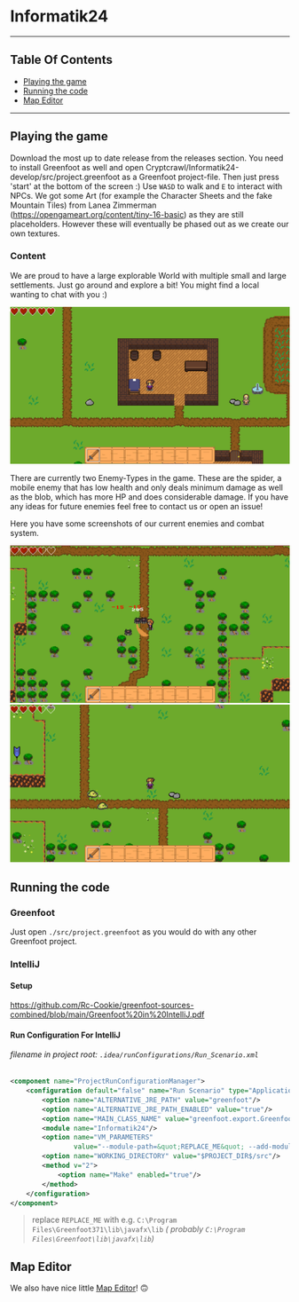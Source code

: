 # Informatik24

---
## Table Of Contents
- [Playing the game](#playing-the-game)
- [Running the code](#running-the-code)
- [Map Editor](#map-editor)
---


## Playing the game

Download the most up to date release from the releases section. You need to install Greenfoot as well and open
Cryptcrawl/Informatik24-develop/src/project.greenfoot as a Greenfoot project-file. Then just press 'start' at the bottom
of the screen :) Use `W`​`A`​`S`​`D` to walk and `E` to interact with NPCs. We got some Art (for example the Character Sheets
and the fake Mountain Tiles) from Lanea Zimmerman (https://opengameart.org/content/tiny-16-basic) as they are still
placeholders. However these will eventually be phased out as we create our own textures.

### Content

We are proud to have a large explorable World with multiple small and large settlements.
Just go around and explore a bit! You might find a local wanting to chat with you :)

![Screenshot of a Village](./githubImages/screenshotFarm.png)

There are currently two Enemy-Types in the game. These are the spider, a mobile enemy that has low health and only deals
minimum damage as well as the blob, which has more HP and does considerable damage. If you have any ideas for future
enemies feel free to contact us or open an issue!

Here you have some screenshots of our current enemies and combat system.

![Screenshot of spider](./githubImages/screenshotSpiders.png)
![Screenshot of spider](./githubImages/screenshotBlobs.png)

## Running the code

### Greenfoot

Just open `./src/project.greenfoot` as you would do with any other Greenfoot project.

### IntelliJ

#### Setup

https://github.com/Rc-Cookie/greenfoot-sources-combined/blob/main/Greenfoot%20in%20IntelliJ.pdf

#### Run Configuration For IntelliJ

*filename in project root: `.idea/runConfigurations/Run_Scenario.xml`*

```xml

<component name="ProjectRunConfigurationManager">
    <configuration default="false" name="Run Scenario" type="Application" factoryName="Application">
        <option name="ALTERNATIVE_JRE_PATH" value="greenfoot"/>
        <option name="ALTERNATIVE_JRE_PATH_ENABLED" value="true"/>
        <option name="MAIN_CLASS_NAME" value="greenfoot.export.GreenfootScenarioApplication"/>
        <module name="Informatik24"/>
        <option name="VM_PARAMETERS"
                value="--module-path=&quot;REPLACE_ME&quot; --add-modules=javafx.controls,javafx.fxml"/>
        <option name="WORKING_DIRECTORY" value="$PROJECT_DIR$/src"/>
        <method v="2">
            <option name="Make" enabled="true"/>
        </method>
    </configuration>
</component>
```

> replace `REPLACE_ME` with e.g. `C:\Program Files\Greenfoot371\lib\javafx\lib` *(
probably `C:\Program Files\Greenfoot\lib\javafx\lib`)*

## Map Editor

We also have nice little [Map Editor](https://github.com/CC35A/MapEditor)! 🙃

